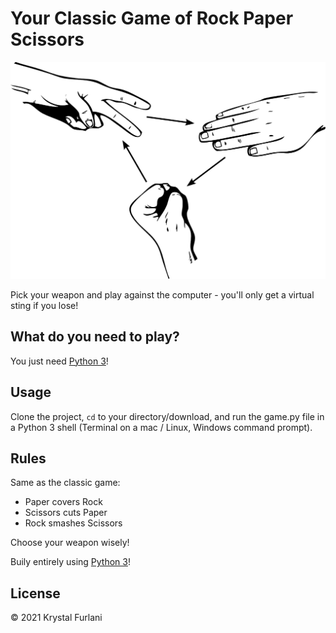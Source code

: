 
# Your Classic Game of Rock Paper Scissors
<img src="image/RPS.png" alt="photo of rock paper scissors">

Pick your weapon and play against the computer - you'll only get a virtual sting if you lose!

## What do you need to play?

You just need <a href="https://www.python.org" rel="nofollow">Python 3</a>!

## Usage

Clone the project, <code>cd</code> to your directory/download, and run the game.py file in a Python 3 shell (Terminal on a mac / Linux, Windows command prompt).

## Rules

Same as the classic game:
<ul> 
	<li>Paper covers Rock </li>
	<li>Scissors cuts Paper</li>
	<li> Rock smashes Scissors</li>
</ul>
  
Choose your weapon wisely!

Buily entirely using <a href="https://www.python.org/doc/" rel="nofollow">Python 3</a>!

## License
© 2021 Krystal Furlani
